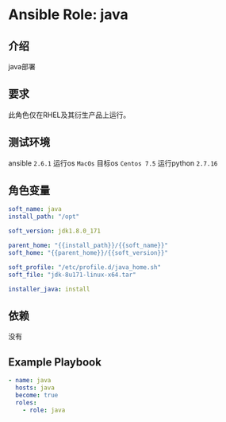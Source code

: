 # Ansible Role: java

## 介绍
java部署

## 要求

此角色仅在RHEL及其衍生产品上运行。

## 测试环境

ansible `2.6.1`
运行os `MacOs`
目标os `Centos 7.5`
运行python `2.7.16`

## 角色变量
```yaml
soft_name: java
install_path: "/opt"

soft_version: jdk1.8.0_171

parent_home: "{{install_path}}/{{soft_name}}"
soft_home: "{{parent_home}}/{{soft_version}}"

soft_profile: "/etc/profile.d/java_home.sh"
soft_file: "jdk-8u171-linux-x64.tar"

installer_java: install
```

## 依赖

没有

## Example Playbook
```yaml
- name: java
  hosts: java
  become: true
  roles:
    - role: java
```


